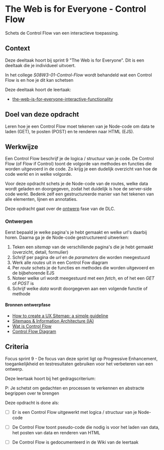 
# The Web is for Everyone - Control Flow

Schets de Control Flow van een interactieve toepassing. 

## Context

Deze deeltaak hoort bij sprint 9 "The Web is for Everyone". Dit is een deeltaak die je individueel uitvoert.

In het college _S08W3-01-Control-Flow_ wordt behandeld wat een Control Flow is en hoe je dit kan schetsen

Deze deeltaak hoort de leertaak:
- [
the-web-is-for-everyone-interactive-functionality](https://github.com/fdnd-task/the-web-is-for-everyone-interactive-functionality) 



## Doel van deze opdracht

Leren hoe je een Control Flow moet tekenen van je Node-code om data te laden (GET), te posten (POST) en te renderen naar HTML (EJS).



## Werkwijze
Een Control Flow beschrijf je de logica / structuur van je code. De Control Flow (of Flow if Control) toont de volgorde van methodes en functies die worden uitgevoerd in de code. Zo krijg je een dudelijk overzicht van hoe de code werkt en in welke volgorde. 

Voor deze opdracht schets je de Node-code van de routes, welke data wordt geladen en doorgegeven, zodat het duidelijk is hoe de server-side code werkt. Bedenk zelf een gestructureerde manier van het tekenen van alle elementen, lijnen en annotaties.

Deze opdracht gaat over de [ontwerp](#ontwerpen) fase van de DLC.

### Ontwerpen
Eerst bepaald je welke pagina's je hebt gemaakt en welke url's daarbij horen. Daarna ga je de Node-code gestructureerd uitwerken:

1. Teken een _sitemap_ van de verschillende pagina's die je hebt gemaakt (overzicht, detail, formulier)
2. Schrijf per pagina de _url_ en de _parameters_ die worden meegestuurd
3. Werk alle _routes_ uit in een Control Fow diagram
4. Per _route_ schets je de functies en methodes die worden uitgevoerd en de bijbehorende EJS
5. Noteer welke url wordt meegestuurd met een _fetch_, en of het een _GET_ of _POST_ is
6. Schrijf welke _data_ wordt doorgegeven aan een volgende functie of methode


#### Bronnen ontwerpfase

- [How to create a UX Sitemap: a simple guideline](https://uxdesign.cc/how-to-create-a-ux-sitemap-a-simple-guideline-8786c16f85c1)
- [Sitemaps & Information Architecture (IA)](https://xd.adobe.com/ideas/process/information-architecture/sitemap-and-information-architecture/)
- [Wat is Control Flow](https://en.wikipedia.org/wiki/Control_flow)
- [Control Flow Diagram](https://en.wikipedia.org/wiki/Control-flow_diagram)
<!-- - [What is Activity Diagram?](https://www.visual-paradigm.com/guide/uml-unified-modeling-language/what-is-activity-diagram/) -->



## Criteria

Focus sprint 9 - De focus van deze sprint ligt op Progressive Enhancement, toegankelijkheid en testresultaten gebruiken voor het verbeteren van een ontwerp.

Deze leertaak hoort bij het gedragscriterium:

P: Je schetst om gedachten en processen te verkennen en abstracte begrippen over te brengen

Deze opdracht is done als:

- [ ] Er is een Control Flow uitgewerkt met logica / structuur van je Node-code
- [ ] De Control Flow toont pseudo-code die nodig is voor het laden van data, het posten van data en renderen van HTML
- [ ] De Control Flow is gedocumenteerd in de Wiki van de leertaak



